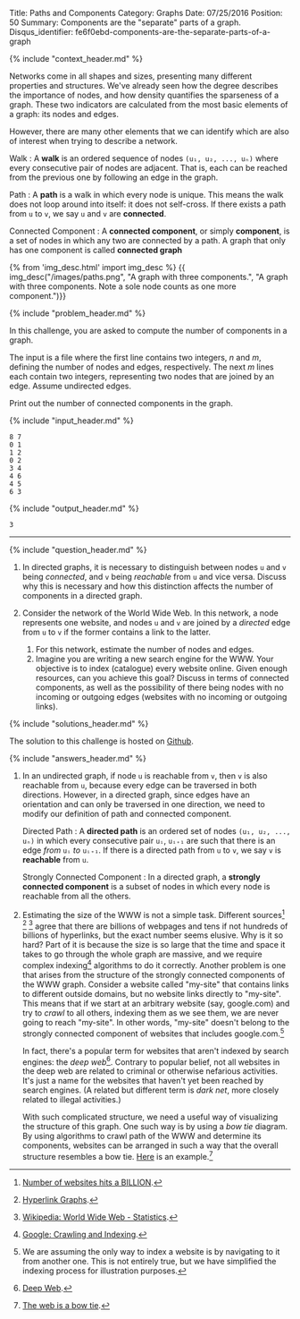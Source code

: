 Title: Paths and Components
Category: Graphs
Date: 07/25/2016
Position: 50
Summary: Components are the "separate" parts of a graph.
Disqus_identifier: fe6f0ebd-components-are-the-separate-parts-of-a-graph


{% include "context_header.md" %}

Networks come in all shapes and sizes, presenting many different properties
and structures. We've already seen how the degree describes the importance
of nodes, and how density quantifies the sparseness of a graph. These two
indicators are calculated from the most basic elements of a graph: its
nodes and edges.

However, there are many other elements that we can identify which are also
of interest when trying to describe a network.

Walk
: A **walk** is an ordered sequence of nodes `(u₁, u₂, ..., uₙ)` where
every consecutive pair of nodes are adjacent. That is, each can be reached
from the previous one by following an edge in the graph.

Path
: A **path** is a walk in which every node is unique. This means the walk
does not loop around into itself: it does not self-cross. If there exists a
path from `u` to `v`, we say `u` and `v` are **connected**.

Connected Component
: A **connected component**, or simply **component**, is a set of nodes in
which any two are connected by a path. A graph that only has one component
is called **connected graph**

{% from 'img_desc.html' import img_desc %}
{{ img_desc("/images/paths.png",
            "A graph with three components.",
            "A graph with three components. Note a sole node counts as one more component.")}}


{% include "problem_header.md" %}

In this challenge, you are asked to compute the number of components in a
graph.

The input is a file where the first line contains two integers, $n$ and
$m$, defining the number of nodes and edges, respectively. The next $m$
lines each contain two integers, representing two nodes that are joined by
an edge. Assume undirected edges.

Print out the number of connected components in the graph.


{% include "input_header.md" %}

```
8 7
0 1
1 2
0 2
3 4
4 6
4 5
6 3
```

{% include "output_header.md" %}

```
3
```

----------------------------------------


{% include "question_header.md" %}

1. In directed graphs, it is necessary to distinguish between nodes `u` and
   `v` being *connected*, and `v` being *reachable* from `u` and vice
   versa. Discuss why this is necessary and how this distinction affects
   the number of components in a directed graph.

2. Consider the network of the World Wide Web. In this network, a node
   represents one website, and nodes `u` and `v` are joined by a *directed*
   edge from `u` to `v` if the former contains a link to the latter.
    1. For this network, estimate the number of nodes and edges.
    2. Imagine you are writing a new search engine for the WWW. Your
      objective is to index (catalogue) every website online. Given enough
      resources, can you achieve this goal? Discuss in terms of connected
      components, as well as the possibility of there being nodes with no
      incoming or outgoing edges (websites with no incoming or outgoing
      links).


{% include "solutions_header.md" %}

The solution to this challenge is hosted on
[Github](https://github.com/leotrs/erdos/blob/master/solutions/graphs/paths.py).


{% include "answers_header.md" %}

1. In an undirected graph, if node `u` is reachable from `v`, then `v` is
   also reachable from `u`, because every edge can be traversed in both
   directions.  However, in a directed graph, since edges have an
   orientation and can only be traversed in one direction, we need to
   modify our definition of path and connected component.

    Directed Path
    : A **directed path** is an ordered set of nodes `(u₁, u₂, ..., uₙ)` in
    which every consecutive pair `uᵢ`, `uᵢ₊₁` are such that there is an
    edge *from* `uᵢ` *to* `uᵢ₊₁`. If there is a directed path from `u` to
    `v`, we say `v` is **reachable** from `u`.

    Strongly Connected Component
    : In a directed graph, a **strongly connected component** is a subset
    of nodes in which every node is reachable from all the others.


2. Estimating the size of the WWW is not a simple task.  Different
   sources[^1] [^2] [^3] agree that there are billions of webpages and tens
   if not hundreds of billions of hyperlinks, but the exact number seems
   elusive.  Why is it so hard?  Part of it is because the size is so large
   that the time and space it takes to go through the whole graph are
   massive, and we require complex indexing[^4] algorithms to do it
   correctly.  Another problem is one that arises from the structure of the
   strongly connected components of the WWW graph.  Consider a website
   called "my-site" that contains links to different outside domains, but
   no website links directly to "my-site".  This means that if we start at
   an arbitrary website (say, google.com) and try to *crawl* to all others,
   indexing them as we see them, we are never going to reach "my-site".  In
   other words, "my-site" doesn't belong to the strongly connected
   component of websites that includes google.com.[^5]

    In fact, there's a popular term for websites that aren't indexed by
    search engines: the *deep web*[^6].  Contrary to popular belief, not
    all websites in the deep web are related to criminal or otherwise
    nefarious activities.  It's just a name for the websites that haven't
    yet been reached by search engines. (A related but different term is
    *dark net*, more closely related to illegal activities.)

    With such complicated structure, we need a useful way of visualizing
    the structure of this graph.  One such way is by using a *bow tie*
    diagram.  By using algorithms to crawl path of the WWW and determine
    its components, websites can be arranged in such a way that the overall
    structure resembles a bow
    tie. [Here](http://www.nature.com/nature/journal/v405/n6783/fig_tab/405113a0_F1.html)
    is an example.[^7]


[^1]: [Number of websites hits a BILLION](http://www.dailymail.co.uk/sciencetech/article-2759636/Number-websites-hits-BILLION-counting-Tracker-reveals-new-site-registered-SECOND.html).

[^2]: [Hyperlink Graphs](http://webdatacommons.org/hyperlinkgraph/).

[^3]: [Wikipedia: World Wide Web - Statistics](https://en.wikipedia.org/wiki/World_Wide_Web#Statistics).

[^4]: [Google: Crawling and Indexing](https://www.google.com/insidesearch/howsearchworks/crawling-indexing.html).

[^5]: We are assuming the only way to index a website is by navigating to
it from another one. This is not entirely true, but we have simplified the
indexing process for illustration purposes.

[^6]: [Deep Web](https://en.wikipedia.org/wiki/Deep_web).

[^7]: [The web is a bow tie](http://www.nature.com/nature/journal/v405/n6783/full/405113a0.html).
